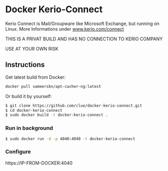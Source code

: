 # Docker Kerio-Connect

Kerio Connect is Mail/Groupware like Microsoft Exchange, but running on Linux.
More Informations under www.kerio.com/connect

THIS IS A PRIVAT BUILD AND HAS NO CONNECTION TO KERIO COMPANY

USE AT YOUR OWN RISK

## Instructions

Get latest build from Docker:

```bash
docker pull sameersbn/apt-cacher-ng:latest
```

Or build it by yourself:

```bash
$ git clone https://github.com/clue/docker-kerio-connect.git
$ cd docker-kerio-connect
$ sudo docker build -t docker-kerio-connect .
```

### Run in background

```bash
$ sudo docker run -d -p 4040:4040 -t docker-kerio-connect 
```

### Configure

https://IP-FROM-DOCKER:4040

